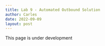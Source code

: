 ```yaml
---
title: Lab 9 - Automated Outbound Solution
author: Carles
date: 2022-09-09
layout: post
---
```


This page is under development
